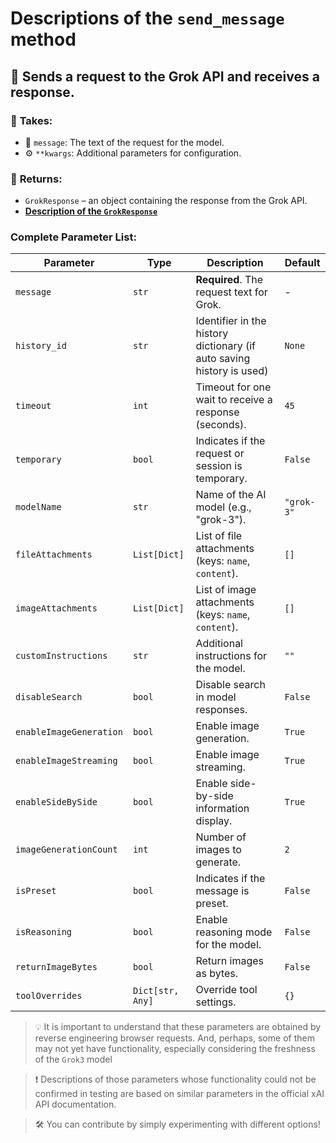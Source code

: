 # Descriptions of the `send_message` method

## 🚀 Sends a request to the Grok API and receives a response.  

### 📨 **Takes:**  
- 📜 `message`: The text of the request for the model.  
- ⚙ `**kwargs`: Additional parameters for configuration.  

### 🎯 **Returns:**  
- `GrokResponse` – an object containing the response from the Grok API.
- **[Description of the `GrokResponse`](GrokResponse.md)**

### Complete Parameter List:

| Parameter               | Type             | Description                                                           | Default    |
|-------------------------|------------------|-----------------------------------------------------------------------|------------|
| `message`               | `str`            | **Required**. The request text for Grok.                              | -          |
| `history_id`            | `str`            | Identifier in the history dictionary (if auto saving history is used) | `None`     |
| `timeout`               | `int`            | Timeout for one wait to receive a response (seconds).                 | `45`       |
| `temporary`             | `bool`           | Indicates if the request or session is temporary.                     | `False`    |
| `modelName`             | `str`            | Name of the AI model (e.g., "grok-3").                                | `"grok-3"` |
| `fileAttachments`       | `List[Dict]`     | List of file attachments (keys: `name`, `content`).                   | `[]`       |
| `imageAttachments`      | `List[Dict]`     | List of image attachments (keys: `name`, `content`).                  | `[]`       |
| `customInstructions`    | `str`            | Additional instructions for the model.                                | `""`       |
| `disableSearch`         | `bool`           | Disable search in model responses.                                    | `False`    |
| `enableImageGeneration` | `bool`           | Enable image generation.                                              | `True`     |
| `enableImageStreaming`  | `bool`           | Enable image streaming.                                               | `True`     |
| `enableSideBySide`      | `bool`           | Enable side-by-side information display.                              | `True`     |
| `imageGenerationCount`  | `int`            | Number of images to generate.                                         | `2`        |
| `isPreset`              | `bool`           | Indicates if the message is preset.                                   | `False`    |
| `isReasoning`           | `bool`           | Enable reasoning mode for the model.                                  | `False`    |
| `returnImageBytes`      | `bool`           | Return images as bytes.                                               | `False`    |
| `toolOverrides`         | `Dict[str, Any]` | Override tool settings.                                               | `{}`       |

> 💡 It is important to understand that these parameters are obtained by reverse engineering browser requests. And, perhaps, some of them may not yet have functionality, especially considering the freshness of the `Grok3` model

> ❗ Descriptions of those parameters whose functionality could not be confirmed in testing are based on similar parameters in the official xAI API documentation.

> 🛠️ You can contribute by simply experimenting with different options!
